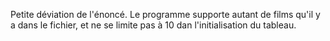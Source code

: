 Petite déviation de l'énoncé. Le programme supporte autant de films qu'il y a dans le fichier, et ne se limite pas à 10 dan l'initialisation du tableau.